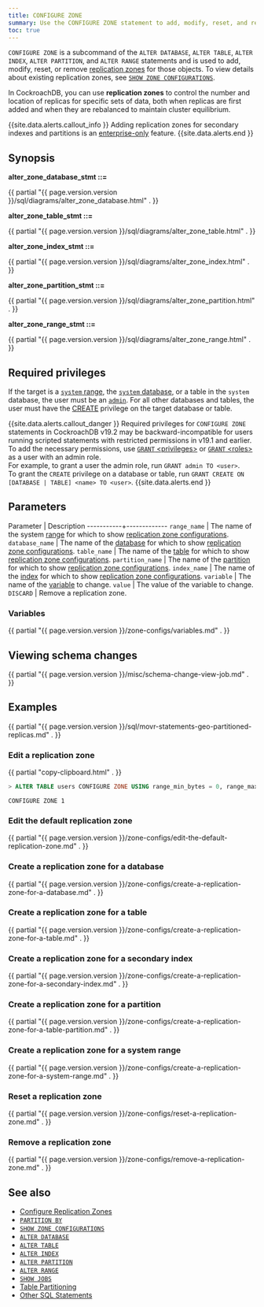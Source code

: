```yaml
---
title: CONFIGURE ZONE
summary: Use the CONFIGURE ZONE statement to add, modify, reset, and remove replication zones.
toc: true
---
```


`CONFIGURE ZONE` is a subcommand of the `ALTER DATABASE`, `ALTER TABLE`, `ALTER INDEX`, `ALTER PARTITION`, and `ALTER RANGE` statements and is used to add, modify, reset, or remove [replication zones](configure-replication-zones.html) for those objects. To view details about existing replication zones, see [`SHOW ZONE CONFIGURATIONS`](show-zone-configurations.html).

In CockroachDB, you can use **replication zones** to control the number and location of replicas for specific sets of data, both when replicas are first added and when they are rebalanced to maintain cluster equilibrium.

{{site.data.alerts.callout_info }}
Adding replication zones for secondary indexes and partitions is an [enterprise-only](enterprise-licensing.html) feature.
{{site.data.alerts.end }}

## Synopsis

**alter_zone_database_stmt ::=**

<div class="horizontal-scroll">
  {{ partial "{{ page.version.version }}/sql/diagrams/alter_zone_database.html" . }}
</div>

**alter_zone_table_stmt ::=**

<div class="horizontal-scroll">
  {{ partial "{{ page.version.version }}/sql/diagrams/alter_zone_table.html" . }}
</div>

**alter_zone_index_stmt ::=**

<div class="horizontal-scroll">
  {{ partial "{{ page.version.version }}/sql/diagrams/alter_zone_index.html" . }}
</div>

**alter_zone_partition_stmt ::=**

<div class="horizontal-scroll">
  {{ partial "{{ page.version.version }}/sql/diagrams/alter_zone_partition.html" . }}
</div>

**alter_zone_range_stmt ::=**

<div class="horizontal-scroll">
  {{ partial "{{ page.version.version }}/sql/diagrams/alter_zone_range.html" . }}
</div>

## Required privileges

If the target is a [`system` range](#create-a-replication-zone-for-a-system-range), the [`system` database](show-databases.html#preloaded-databases), or a table in the `system` database, the user must be an [`admin`](authorization.html#create-and-manage-roles). For all other databases and tables, the user must have the [CREATE](grant.html#supported-privileges) privilege on the target database or table.

{{site.data.alerts.callout_danger }}
Required privileges for `CONFIGURE ZONE` statements in CockroachDB v19.2 may be backward-incompatible for users running scripted statements with restricted permissions in v19.1 and earlier.<br>To add the necessary permissions, use [`GRANT` &lt;privileges&gt;](grant.html) or [`GRANT` &lt;roles&gt;](grant-roles.html) as a user with an admin role. <br>For example, to grant a user the admin role, run `GRANT admin TO <user>`.<br>To grant the `CREATE` privilege on a database or table, run `GRANT CREATE ON [DATABASE | TABLE] <name> TO <user>`.
{{site.data.alerts.end }}

## Parameters

 Parameter | Description
-----------+-------------
`range_name` | The name of the system [range](architecture/overview.html#glossary) for which to show [replication zone configurations](configure-replication-zones.html).
`database_name` | The name of the [database](create-database.html) for which to show [replication zone configurations](configure-replication-zones.html).
`table_name` | The name of the [table](create-table.html) for which to show [replication zone configurations](configure-replication-zones.html).
`partition_name` | The name of the [partition](partitioning.html) for which to show [replication zone configurations](configure-replication-zones.html).
`index_name` | The name of the [index](indexes.html) for which to show [replication zone configurations](configure-replication-zones.html).
`variable` | The name of the [variable](#variables) to change.
`value` | The value of the variable to change.
`DISCARD` | Remove a replication zone.

### Variables

{{ partial "{{ page.version.version }}/zone-configs/variables.md" . }}

## Viewing schema changes

{{ partial "{{ page.version.version }}/misc/schema-change-view-job.md" . }}

## Examples

{{ partial "{{ page.version.version }}/sql/movr-statements-geo-partitioned-replicas.md" . }}

### Edit a replication zone

{{ partial "copy-clipboard.html" . }}
~~~ sql
> ALTER TABLE users CONFIGURE ZONE USING range_min_bytes = 0, range_max_bytes = 90000, gc.ttlseconds = 89999, num_replicas = 4;
~~~

~~~
CONFIGURE ZONE 1
~~~

### Edit the default replication zone

{{ partial "{{ page.version.version }}/zone-configs/edit-the-default-replication-zone.md" . }}

### Create a replication zone for a database

{{ partial "{{ page.version.version }}/zone-configs/create-a-replication-zone-for-a-database.md" . }}

### Create a replication zone for a table

{{ partial "{{ page.version.version }}/zone-configs/create-a-replication-zone-for-a-table.md" . }}

### Create a replication zone for a secondary index

{{ partial "{{ page.version.version }}/zone-configs/create-a-replication-zone-for-a-secondary-index.md" . }}

### Create a replication zone for a partition

{{ partial "{{ page.version.version }}/zone-configs/create-a-replication-zone-for-a-table-partition.md" . }}

### Create a replication zone for a system range

{{ partial "{{ page.version.version }}/zone-configs/create-a-replication-zone-for-a-system-range.md" . }}

### Reset a replication zone

{{ partial "{{ page.version.version }}/zone-configs/reset-a-replication-zone.md" . }}

### Remove a replication zone

{{ partial "{{ page.version.version }}/zone-configs/remove-a-replication-zone.md" . }}

## See also

- [Configure Replication Zones](configure-replication-zones.html)
- [`PARTITION BY`](partition-by.html)
- [`SHOW ZONE CONFIGURATIONS`](show-zone-configurations.html)
- [`ALTER DATABASE`](alter-database.html)
- [`ALTER TABLE`](alter-table.html)
- [`ALTER INDEX`](alter-index.html)
- [`ALTER PARTITION`](alter-partition.html)
- [`ALTER RANGE`](alter-range.html)
- [`SHOW JOBS`](show-jobs.html)
- [Table Partitioning](partitioning.html)
- [Other SQL Statements](sql-statements.html)
